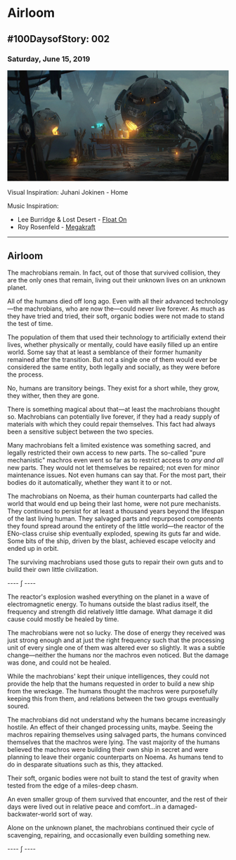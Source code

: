 # Airloom

## #100DaysofStory: 002

### Saturday, June 15, 2019

![Airloom Visual Inspiration by Juhani Jokinen](airloom.jpg)

Visual Inspiration: Juhani Jokinen - Home

Music Inspiration:

- Lee Burridge & Lost Desert - [Float On](https://open.spotify.com/track/75WlyMbLjT56pcoS20kqd8?si=8C2_Nq09T7mZ56vuMCBiIA)
- Roy Rosenfeld - [Megakraft](https://open.spotify.com/track/0Isa5eXwi5nj6yfbXzFecI?si=bOt8qTCNT729XZtXQ_eOUw)

---

## Airloom

The machrobians remain. In fact, out of those that survived collision, they are the only ones that remain, living out their unknown lives on an unknown planet.

All of the humans died off long ago. Even with all their advanced technology—the machrobians, who are now the—could never live forever. As much as they have tried and tried, their soft, organic bodies were not made to stand the test of time.

The population of them that used their technology to artificially extend their lives, whether physically or mentally, could have easily filled up an entire world. Some say that at least a semblance of their former humanity remained after the transition. But not a single one of them would ever be considered the same entity, both legally and socially, as they were before the process. 

No, humans are transitory beings. They exist for a short while, they grow, they wither, then they are gone.

There is something magical about that—at least the machrobians thought so. Machrobians can potentially live forever, if they had a ready supply of materials with which they could repair themselves. This fact had always been a sensitive subject between the two species.

Many machrobians felt a limited existence was something sacred, and legally restricted their own access to new parts. The so-called "pure mechanistic" machros even went so far as to restrict access to _any and all_ new parts. They would not let themselves be repaired; not even for minor maintenance issues. Not even humans can say that. For the most part, their bodies do it automatically, whether they want it to or not.

The machrobians on Noema, as their human counterparts had called the world that would end up being their last home, were not pure mechanists. They continued to persist for at least a thousand years beyond the lifespan of the last living human. They salvaged parts and repurposed components they found spread around the entirety of the little world—the reactor of the ENo-class cruise ship eventually exploded, spewing its guts far and wide. Some bits of the ship, driven by the blast, achieved escape velocity and ended up in orbit. 

The surviving machrobians used those guts to repair their own guts and to build their own little civilization.

---- ∫ ----

The reactor's explosion washed everything on the planet in a wave of electromagnetic energy. To humans outside the blast radius itself, the frequency and strength did relatively little damage. What damage it did cause could mostly be healed by time.

The machrobians were not so lucky. The dose of energy they received was just strong enough and at just the right frequency such that the processing unit of every single one of them was altered ever so slightly. It was a subtle change—neither the humans nor the machros even noticed. But the damage was done, and could not be healed.

While the machrobians' kept their unique intelligences, they could not provide the help that the humans requested in order to build a new ship from the wreckage. The humans thought the machros were purposefully keeping this from them, and relations between the two groups eventually soured.

The machrobians did not understand why the humans became increasingly hostile. An effect of their changed processing units, maybe. Seeing the machros repairing themselves using salvaged parts, the humans convinced themselves that the machros were lying. The vast majority of the humans believed the machros were building their own ship in secret and were planning to leave their organic counterparts on Noema. As humans tend to do in desparate situations such as this, they attacked.

Their soft, organic bodies were not built to stand the test of gravity when tested from the edge of a miles-deep chasm.

An even smaller group of them survived that encounter, and the rest of their days were lived out in relative peace and comfort...in a damaged-backwater-world sort of way.

Alone on the unknown planet, the machrobians continued their cycle of scavenging, repairing, and occasionally even building something new.

---- ∫ ----
